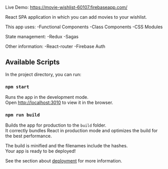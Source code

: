 Live Demo: https://movie-wishlist-60107.firebaseapp.com/

React SPA application in which you can add movies to your wishlist.

This app uses:
-Functional Components
-Class Components
-CSS Modules

State management:
-Redux
-Sagas

Other information:
-React-router
-Firebase Auth

## Available Scripts

In the project directory, you can run:

### `npm start`

Runs the app in the development mode.<br>
Open [http://localhost:3010](http://localhost:3010) to view it in the browser.

### `npm run build`

Builds the app for production to the `build` folder.<br>
It correctly bundles React in production mode and optimizes the build for the best performance.

The build is minified and the filenames include the hashes.<br>
Your app is ready to be deployed!

See the section about [deployment](https://facebook.github.io/create-react-app/docs/deployment) for more information.
